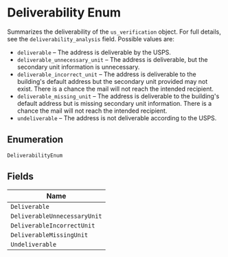 
# Deliverability Enum

Summarizes the deliverability of the `us_verification` object.
For full details, see the `deliverability_analysis` field. Possible values are:

* `deliverable` – The address is deliverable by the USPS.
* `deliverable_unnecessary_unit` – The address is deliverable, but the secondary unit information is unnecessary.
* `deliverable_incorrect_unit` – The address is deliverable to the building's default address but the secondary unit provided may not exist. There is a chance the mail will not reach the intended recipient.
* `deliverable_missing_unit` – The address is deliverable to the building's default address but is missing secondary unit information. There is a chance the mail will not reach the intended recipient.
* `undeliverable` – The address is not deliverable according to the USPS.

## Enumeration

`DeliverabilityEnum`

## Fields

| Name |
|  --- |
| `Deliverable` |
| `DeliverableUnnecessaryUnit` |
| `DeliverableIncorrectUnit` |
| `DeliverableMissingUnit` |
| `Undeliverable` |

